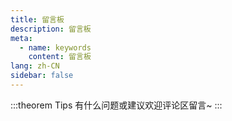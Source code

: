 ```yaml
---
title: 留言板
description: 留言板
meta:
  - name: keywords
    content: 留言板
lang: zh-CN
sidebar: false
---
```


:::theorem Tips
有什么问题或建议欢迎评论区留言~
:::
